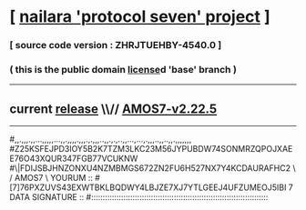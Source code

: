 
# [ [nailara 'protocol seven' project](http://nailara.network/) ]

### [ source code version : ZHRJTUEHBY-4540.0 ]

### ( this is the public domain [license](../license)d 'base' branch )
---
## current [release](https://github.com/nailara-technologies/protocol-7/releases) \\\\// [AMOS7-v2.22.5](https://github.com/nailara-technologies/protocol-7/releases/tag/AMOS7-v2.22.5)
---

#,,.,,,.,,...,,,,,...,,.,,,,.,,,.,.,,,..,,.,.,..,,...,...,.,,,..,,..,,.,,,,,,,
#Z25KSFEJPD3IOY5B2K7TZM3LKC23M56JYPUBDW74SONMRZQPOJXAEE76O43XQUR347FGB77VCUKNW
#\\\|FDIJSBJHNZONXU4NZMBMGS672ZN2FU6H527NX7Y4KCDAURAFHC2 \ / AMOS7 \ YOURUM ::
#\[7]76PXZUVS43EXWTBKLBQDWY4LBJZE7XJ7YTLGEEJ4UFZUMEOJ5IBI 7  DATA SIGNATURE ::
#:::::::::::::::::::::::::::::::::::::::::::::::::::::::::::::::::::::::::::::
